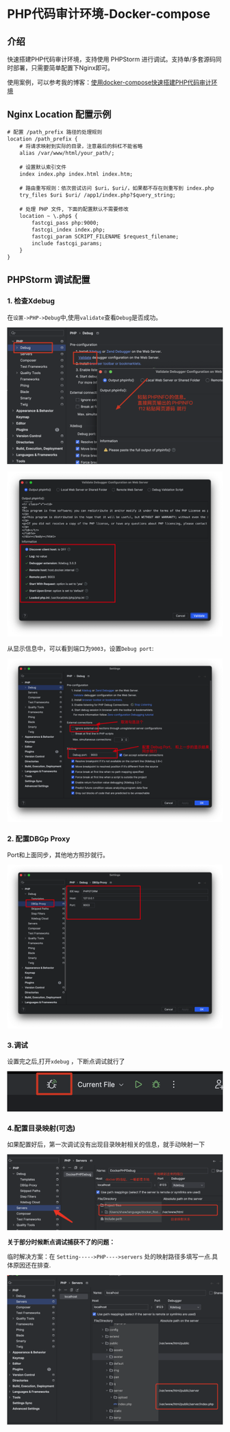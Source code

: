 # PHP代码审计环境-Docker-compose

## 介绍

快速搭建PHP代码审计环境，支持使用 PHPStorm 进行调试。支持单/多套源码同时部署，只需要简单配置下Nginx即可。

使用案例，可以参考我的博客：[使用docker-compose快速搭建PHP代码审计环境](https://n0el4kls.github.io/posts/25-%E4%BD%BF%E7%94%A8docker-compose%E5%BF%AB%E9%80%9F%E6%90%AD%E5%BB%BAphp%E4%BB%A3%E7%A0%81%E5%AE%A1%E8%AE%A1%E7%8E%AF%E5%A2%83/)

## Nginx Location 配置示例

```nginx
# 配置 /path_prefix 路径的处理规则
location /path_prefix {
    # 将请求映射到实际的目录，注意最后的斜杠不能省略
    alias /var/www/html/your_path/;
    
    # 设置默认索引文件
    index index.php index.html index.htm;
    
    # 路由重写规则：依次尝试访问 $uri，$uri/，如果都不存在则重写到 index.php
    try_files $uri $uri/ /app1/index.php?$query_string;

    # 处理 PHP 文件, 下面的配置默认不需要修改
    location ~ \.php$ {
        fastcgi_pass php:9000;
        fastcgi_index index.php;
        fastcgi_param SCRIPT_FILENAME $request_filename;
        include fastcgi_params;
    }
}
```

## PHPStorm 调试配置

### 1. 检查Xdebug

在`设置->PHP->Debug`中,使用`validate`查看`Debug`是否成功。

![image-20250123144450642](./README.assets/image-20250123144450642.png)

![image-20250123144654643](./README.assets/image-20250123144654643.png)

从显示信息中，可以看到端口为`9003`，设置`Debug port`:

![image-20250123145026183](./README.assets/image-20250123145026183.png)

### 2. 配置DBGp Proxy

Port和上面同步，其他地方照抄就行。

![image-20250123145119401](./README.assets/image-20250123145119401.png)

### 3.调试


设置完之后,打开`xdebug` ，下断点调试就行了

![image-20250123145631297](./README.assets/image-20250123145631297.png)



### 4.配置目录映射(可选)

如果配置好后，第一次调试没有出现目录映射相关的信息，就手动映射一下

![image-20240107214505729](README.assets/image-20240107214505729.png)



**关于部分时候断点调试捕获不了的问题：**

临时解决方案：在 `Setting----->PHP---->servers` 处的映射路径多填写一点.具体原因还在排查.

![image-20240206223806410](README.assets/image-20240206223806410.png)